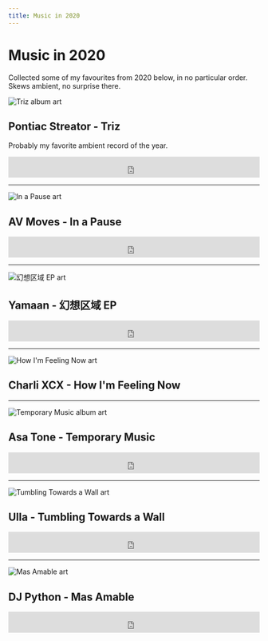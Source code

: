 ```yaml
---
title: Music in 2020
---
```


# Music in 2020

Collected some of my favourites from 2020 below, in no particular order. Skews ambient, no surprise there.

![Triz album art](../assets/images/pontiac-streator-triz.jpg)

## Pontiac Streator - Triz

Probably my favorite ambient record of the year.

<iframe style="border: 0; width: 100%; height: 42px;" src="https://bandcamp.com/EmbeddedPlayer/album=2983654696/size=small/bgcol=ffffff/linkcol=0687f5/artwork=none/transparent=true/" seamless><a href="https://motionward.bandcamp.com/album/pontiac-streator-triz">Pontiac Streator - &#39;Triz&#39; by Motion Ward</a></iframe>

---

![In a Pause art](../assets/images/av-moves-in-a-pause.jpg)

## AV Moves - In a Pause

<iframe style="border: 0; width: 100%; height: 42px;" src="https://bandcamp.com/EmbeddedPlayer/album=1389016902/size=small/bgcol=ffffff/linkcol=0687f5/artwork=none/transparent=true/" seamless><a href="https://a-v-c.bandcamp.com/album/in-a-pause">In A Pause by AV Moves</a></iframe>

---

![幻想区域 EP art](../assets/images/yamaan-幻想区域-EP.jpg)

## Yamaan - 幻想区域 EP

<iframe style="border: 0; width: 100%; height: 42px;" src="https://bandcamp.com/EmbeddedPlayer/album=2294602674/size=small/bgcol=ffffff/linkcol=0687f5/artwork=none/transparent=true/" seamless><a href="https://doteirecords.bandcamp.com/album/ep">幻想区域 EP by YAMAAN</a></iframe>

---

![How I'm Feeling Now art](../assets/images/charli-xcx-how-im-feeling-now.jpg)

## Charli XCX - How I'm Feeling Now

---

![Temporary Music album art](../assets/images/asa-tone-temporary-music.jpg)

## Asa Tone - Temporary Music

<iframe style="border: 0; width: 100%; height: 42px;" src="https://bandcamp.com/EmbeddedPlayer/album=1028926415/size=small/bgcol=ffffff/linkcol=0687f5/artwork=none/transparent=true/" seamless><a href="https://asatone.bandcamp.com/album/temporary-music">Temporary Music by Asa Tone</a></iframe>

---

![Tumbling Towards a Wall art](../assets/images/ulla-tumbling-towards-a-wall.jpg)

## Ulla - Tumbling Towards a Wall

<iframe style="border: 0; width: 100%; height: 42px;" src="https://bandcamp.com/EmbeddedPlayer/album=404644490/size=small/bgcol=ffffff/linkcol=0687f5/artwork=none/transparent=true/" seamless><a href="https://ullastraus.bandcamp.com/album/tumbling-towards-a-wall">Tumbling Towards a Wall by Ulla</a></iframe>

---

![Mas Amable art](../assets/images/dj-python-mas-amable.jpg)

## DJ Python - Mas Amable

<iframe style="border: 0; width: 100%; height: 42px;" src="https://bandcamp.com/EmbeddedPlayer/album=3334571118/size=small/bgcol=ffffff/linkcol=0687f5/artwork=none/transparent=true/" seamless><a href="https://djpythonnyc.bandcamp.com/album/mas-amable">Mas Amable by DJ Python</a></iframe>
